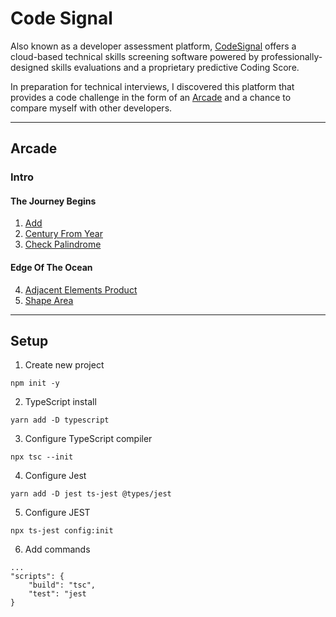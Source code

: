 # Code Signal

Also known as a developer assessment platform, [CodeSignal](https://codesignal.com/) offers a cloud-based technical skills screening software powered by professionally-designed skills evaluations and a proprietary predictive Coding Score.

In preparation for technical interviews, I discovered this platform that provides a code challenge in the form of an [Arcade](https://app.codesignal.com/arcade/) and a chance to compare myself with other developers. 

---

## Arcade

### Intro

#### The Journey Begins

1) [Add](/src/arcade/intro/01-add/)
2) [Century From Year](/src/arcade/intro/02-century-from-year/)
3) [Check Palindrome](/src/arcade/intro/03-check-palindrome/)

#### Edge Of The Ocean

4) [Adjacent Elements Product](/src/arcade/intro/04-adjacent-elements-product/)
5) [Shape Area](/src/arcade/intro/05-shape-area/)


---

## Setup

1) Create new project

```
npm init -y
```

2) TypeScript install

```
yarn add -D typescript
```

3) Configure TypeScript compiler

```
npx tsc --init
```

4) Configure Jest

```
yarn add -D jest ts-jest @types/jest
```

5) Configure JEST

```
npx ts-jest config:init
```

6) Add commands

```
...
"scripts": {
    "build": "tsc",
    "test": "jest
}
